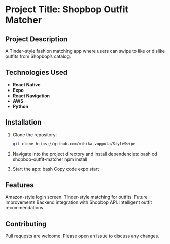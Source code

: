 # Project Title: Shopbop Outfit Matcher

## Project Description
A Tinder-style fashion matching app where users can swipe to like or dislike outfits from Shopbop’s catalog.

## Technologies Used
- **React Native**
- **Expo**
- **React Navigation**
- **AWS**
- **Python**

## Installation
1. Clone the repository:
   ```bash
   git clone https://github.com/mihika-vuppula/StyleSwipe
   
2. Navigate into the project directory and install dependencies:
  bash
  cd shopbop-outfit-matcher
  npm install

3. Start the app:
  bash
  Copy code
  expo start

## Features
Amazon-style login screen.
Tinder-style matching for outfits.
Future Improvements
Backend integration with Shopbop API.
Intelligent outfit recommendations.

## Contributing
Pull requests are welcome. Please open an issue to discuss any changes.

